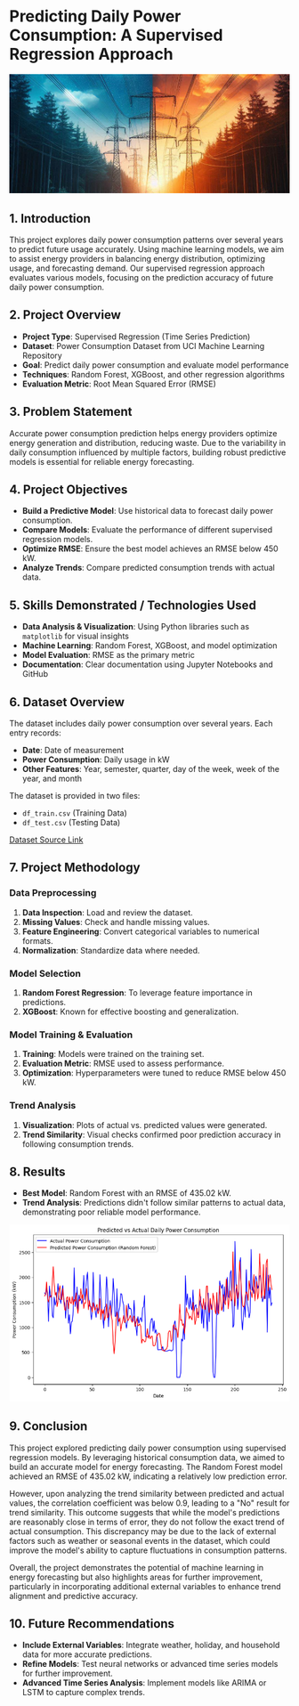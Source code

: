 # Predicting Daily Power Consumption: A Supervised Regression Approach
![](https://github.com/yanny-alt/Energy-Consumption-Prediction-Using-Machine-Learning/blob/main/images/imagegeneratedbyai.png)

## 1. Introduction
This project explores daily power consumption patterns over several years to predict future usage accurately. Using machine learning models, we aim to assist energy providers in balancing energy distribution, optimizing usage, and forecasting demand. Our supervised regression approach evaluates various models, focusing on the prediction accuracy of future daily power consumption.

## 2. Project Overview
- **Project Type**: Supervised Regression (Time Series Prediction)
- **Dataset**: Power Consumption Dataset from UCI Machine Learning Repository
- **Goal**: Predict daily power consumption and evaluate model performance
- **Techniques**: Random Forest, XGBoost, and other regression algorithms
- **Evaluation Metric**: Root Mean Squared Error (RMSE)

## 3. Problem Statement
Accurate power consumption prediction helps energy providers optimize energy generation and distribution, reducing waste. Due to the variability in daily consumption influenced by multiple factors, building robust predictive models is essential for reliable energy forecasting.

## 4. Project Objectives
- **Build a Predictive Model**: Use historical data to forecast daily power consumption.
- **Compare Models**: Evaluate the performance of different supervised regression models.
- **Optimize RMSE**: Ensure the best model achieves an RMSE below 450 kW.
- **Analyze Trends**: Compare predicted consumption trends with actual data.

## 5. Skills Demonstrated / Technologies Used
- **Data Analysis & Visualization**: Using Python libraries such as `matplotlib` for visual insights
- **Machine Learning**: Random Forest, XGBoost, and model optimization
- **Model Evaluation**: RMSE as the primary metric
- **Documentation**: Clear documentation using Jupyter Notebooks and GitHub

## 6. Dataset Overview
The dataset includes daily power consumption over several years. Each entry records:
- **Date**: Date of measurement
- **Power Consumption**: Daily usage in kW
- **Other Features**: Year, semester, quarter, day of the week, week of the year, and month

The dataset is provided in two files:
- `df_train.csv` (Training Data)
- `df_test.csv` (Testing Data)

[Dataset Source Link](https://github.com/yanny-alt/Energy-Consumption-Prediction-Using-Machine-Learning/tree/main/datasets)

## 7. Project Methodology
### Data Preprocessing
1. **Data Inspection**: Load and review the dataset.
2. **Missing Values**: Check and handle missing values.
3. **Feature Engineering**: Convert categorical variables to numerical formats.
4. **Normalization**: Standardize data where needed.

### Model Selection
1. **Random Forest Regression**: To leverage feature importance in predictions.
2. **XGBoost**: Known for effective boosting and generalization.

### Model Training & Evaluation
1. **Training**: Models were trained on the training set.
2. **Evaluation Metric**: RMSE used to assess performance.
3. **Optimization**: Hyperparameters were tuned to reduce RMSE below 450 kW.

### Trend Analysis
1. **Visualization**: Plots of actual vs. predicted values were generated.
2. **Trend Similarity**: Visual checks confirmed poor prediction accuracy in following consumption trends.

## 8. Results

- **Best Model**: Random Forest with an RMSE of 435.02 kW.
- **Trend Analysis**: Predictions didn't follow similar patterns to actual data, demonstrating poor reliable model performance.

![Actual vs Predicted Power Consumption](https://github.com/yanny-alt/Energy-Consumption-Prediction-Using-Machine-Learning/blob/main/images/Predicted%20vs%20Actual%20Daily%20Power%20Consumption%20Plot%20Image.png)

## 9. Conclusion
This project explored predicting daily power consumption using supervised regression models. By leveraging historical consumption data, we aimed to build an accurate model for energy forecasting. The Random Forest model achieved an RMSE of 435.02 kW, indicating a relatively low prediction error.

However, upon analyzing the trend similarity between predicted and actual values, the correlation coefficient was below 0.9, leading to a "No" result for trend similarity. This outcome suggests that while the model's predictions are reasonably close in terms of error, they do not follow the exact trend of actual consumption. This discrepancy may be due to the lack of external factors such as weather or seasonal events in the dataset, which could improve the model's ability to capture fluctuations in consumption patterns.

Overall, the project demonstrates the potential of machine learning in energy forecasting but also highlights areas for further improvement, particularly in incorporating additional external variables to enhance trend alignment and predictive accuracy.

## 10. Future Recommendations
- **Include External Variables**: Integrate weather, holiday, and household data for more accurate predictions.
- **Refine Models**: Test neural networks or advanced time series models for further improvement.
- **Advanced Time Series Analysis**: Implement models like ARIMA or LSTM to capture complex trends.

